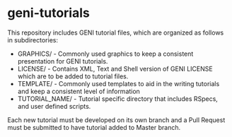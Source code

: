 # geni-tutorials
This repository includes GENI tutorial files, which are organized as follows in subdirectories:
 
 - GRAPHICS/ - Commonly used graphics to keep a consistent presentation for GENI tutorials.
 - LICENSE/ - Contains XML, Text and Shell version of GENI LICENSE which are to be added to tutorial files.
 - TEMPLATE/ - Commonly used templates to aid in the writing tutorials and keep a consistent level of information
 - TUTORIAL_NAME/ - Tutorial specific directory that includes RSpecs, and user defined scripts. 


Each new tutorial must be developed on its own branch and a Pull Request must be submitted to have tutorial added to Master branch.


